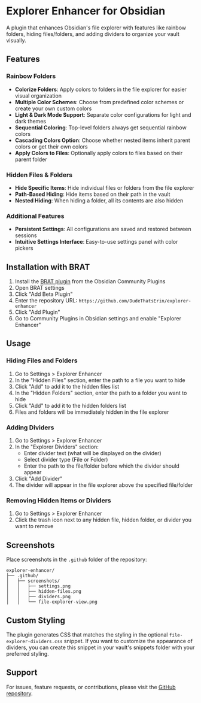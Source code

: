 # Explorer Enhancer for Obsidian

A plugin that enhances Obsidian's file explorer with features like rainbow folders, hiding files/folders, and adding dividers to organize your vault visually.

## Features

### Rainbow Folders
- **Colorize Folders**: Apply colors to folders in the file explorer for easier visual organization
- **Multiple Color Schemes**: Choose from predefined color schemes or create your own custom colors
- **Light & Dark Mode Support**: Separate color configurations for light and dark themes
- **Sequential Coloring**: Top-level folders always get sequential rainbow colors
- **Cascading Colors Option**: Choose whether nested items inherit parent colors or get their own colors
- **Apply Colors to Files**: Optionally apply colors to files based on their parent folder

### Hidden Files & Folders
- **Hide Specific Items**: Hide individual files or folders from the file explorer
- **Path-Based Hiding**: Hide items based on their path in the vault
- **Nested Hiding**: When hiding a folder, all its contents are also hidden

### Additional Features
- **Persistent Settings**: All configurations are saved and restored between sessions
- **Intuitive Settings Interface**: Easy-to-use settings panel with color pickers

## Installation with BRAT

1. Install the [BRAT plugin](https://github.com/TfTHacker/obsidian42-brat) from the Obsidian Community Plugins
2. Open BRAT settings
3. Click "Add Beta Plugin"
4. Enter the repository URL: `https://github.com/DudeThatsErin/explorer-enhancer`
5. Click "Add Plugin"
6. Go to Community Plugins in Obsidian settings and enable "Explorer Enhancer"

## Usage

### Hiding Files and Folders

1. Go to Settings > Explorer Enhancer
2. In the "Hidden Files" section, enter the path to a file you want to hide
3. Click "Add" to add it to the hidden files list
4. In the "Hidden Folders" section, enter the path to a folder you want to hide
5. Click "Add" to add it to the hidden folders list
6. Files and folders will be immediately hidden in the file explorer

### Adding Dividers

1. Go to Settings > Explorer Enhancer
2. In the "Explorer Dividers" section:
   - Enter divider text (what will be displayed on the divider)
   - Select divider type (File or Folder)
   - Enter the path to the file/folder before which the divider should appear
3. Click "Add Divider"
4. The divider will appear in the file explorer above the specified file/folder

### Removing Hidden Items or Dividers

1. Go to Settings > Explorer Enhancer
2. Click the trash icon next to any hidden file, hidden folder, or divider you want to remove

## Screenshots

Place screenshots in the `.github` folder of the repository:

```
explorer-enhancer/
├── .github/
│   ├── screenshots/
│   │   ├── settings.png
│   │   ├── hidden-files.png
│   │   ├── dividers.png
│   │   └── file-explorer-view.png
```

## Custom Styling

The plugin generates CSS that matches the styling in the optional `file-explorer-dividers.css` snippet. If you want to customize the appearance of dividers, you can create this snippet in your vault's snippets folder with your preferred styling.

## Support

For issues, feature requests, or contributions, please visit the [GitHub repository](https://github.com/DudeThatsErin/explorer-enhancer).
